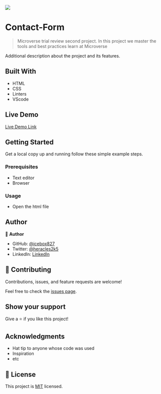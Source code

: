 ![](https://img.shields.io/badge/Microverse-blueviolet)

# Contact-Form

> Microverse trial review second project. In this project we master the tools and best practices learn at Microverse

Additional description about the project and its features.

## Built With

- HTML
- CSS
- Linters
- VScode

## Live Demo

[Live Demo Link](https://icebox827.github.io/Hello-Microverse/)

## Getting Started

Get a local copy up and running follow these simple example steps.

### Prerequisites

- Text editor
- Browser

### Usage

- Open the html file

## Author

👤 **Author**

- GitHub: [@icebox827](https://github.com/icebox827)
- Twitter: [@heracles2k5](https://twitter.com/@heracles2k5)
- LinkedIn: [LinkedIn](https://www.linkedin.com/in/denis-lafontant/)

## 🤝 Contributing

Contributions, issues, and feature requests are welcome!

Feel free to check the [issues page](https://github.com/icebox827/contact-form/issues/1).

## Show your support

Give a ⭐️ if you like this project!

## Acknowledgments

- Hat tip to anyone whose code was used
- Inspiration
- etc

## 📝 License

This project is [MIT](./MIT.md) licensed.
